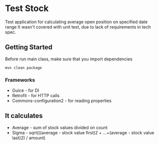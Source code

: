 # Test Stock

Test application for calculating average open position on specified date range
It wasn't covered with unit test, due to lack of requirements in tech spec.

## Getting Started

Before run main class, make sure that you import dependencies
```
mvn clean package
```

### Frameworks

* Guice - for DI
* Retrofit - for HTTP calls
* Commons-configuration2 - for reading properties

## It calculates
* Average - sum of stock values divided on count
* Sigma - sqrt(((average - stock value first)2 + ...+(average - stock value last)2) / amount)